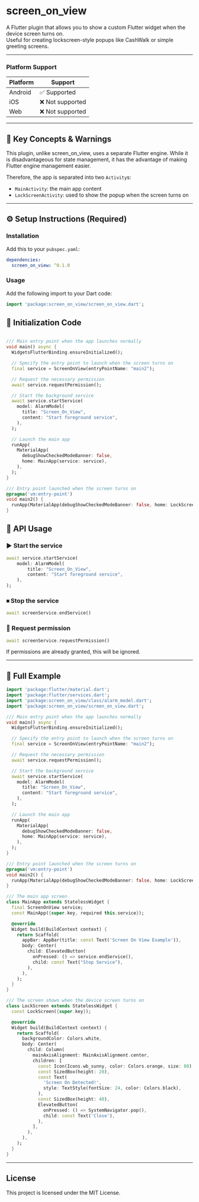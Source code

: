 # screen_on_view

A Flutter plugin that allows you to show a custom Flutter widget when the device screen turns on.  
Useful for creating lockscreen-style popups like CashWalk or simple greeting screens.


---
### Platform Support

| Platform | Support     |
|----------|-------------|
| Android  | ✅ Supported |
| iOS      | ❌ Not supported |
| Web      | ❌ Not supported |
---

## 📌 Key Concepts & Warnings

This plugin, unlike screen_on_view, uses a separate Flutter engine.
While it is disadvantageous for state management, it has the advantage of making Flutter engine management easier.

Therefore, the app is separated into two `Activity`s:
- `MainActivity`: the main app content
- `LockScreenActivity`: used to show the popup when the screen turns on

---


## ⚙️ Setup Instructions (Required)

### Installation

Add this to your `pubspec.yaml`:

```yaml
dependencies:
  screen_on_view: ^0.1.0
```
### Usage

Add the following import to your Dart code:
```dart
import 'package:screen_on_view/screen_on_view.dart';
```

## 🔧 Initialization Code

```dart

/// Main entry point when the app launches normally
void main() async {
  WidgetsFlutterBinding.ensureInitialized();

  // Specify the entry point to launch when the screen turns on
  final service = ScreenOnView(entryPointName: "main2");

  // Request the necessary permission
  await service.requestPermission();

  // Start the background service
  await service.startService(
    model: AlarmModel(
      title: "Screen_On_View",
      content: "Start foreground service",
    ),
  );

  // Launch the main app
  runApp(
    MaterialApp(
      debugShowCheckedModeBanner: false,
      home: MainApp(service: service),
    ),
  );
}

/// Entry point launched when the screen turns on
@pragma('vm:entry-point')
void main2() {
  runApp(MaterialApp(debugShowCheckedModeBanner: false, home: LockScreen()));
}

```


## 📲 API Usage

### ▶️ Start the service
```dart
await service.startService(
    model: AlarmModel(
        title: "Screen_On_View",
        content: "Start foreground service",
    ),
);
```

### ⏹ Stop the service
```dart
await screenService.endService()
```

### 🔐 Request permission
```dart
await screenService.requestPermission()
```

If permissions are already granted, this will be ignored.

---

## 🧪 Full Example

```dart
import 'package:flutter/material.dart';
import 'package:flutter/services.dart';
import 'package:screen_on_view/class/alarm_model.dart';
import 'package:screen_on_view/screen_on_view.dart';

/// Main entry point when the app launches normally
void main() async {
  WidgetsFlutterBinding.ensureInitialized();

  // Specify the entry point to launch when the screen turns on
  final service = ScreenOnView(entryPointName: "main2");

  // Request the necessary permission
  await service.requestPermission();

  // Start the background service
  await service.startService(
    model: AlarmModel(
      title: "Screen_On_View",
      content: "Start foreground service",
    ),
  );

  // Launch the main app
  runApp(
    MaterialApp(
      debugShowCheckedModeBanner: false,
      home: MainApp(service: service),
    ),
  );
}

/// Entry point launched when the screen turns on
@pragma('vm:entry-point')
void main2() {
  runApp(MaterialApp(debugShowCheckedModeBanner: false, home: LockScreen()));
}

/// The main app screen
class MainApp extends StatelessWidget {
  final ScreenOnView service;
  const MainApp({super.key, required this.service});

  @override
  Widget build(BuildContext context) {
    return Scaffold(
      appBar: AppBar(title: const Text('Screen On View Example')),
      body: Center(
        child: ElevatedButton(
          onPressed: () => service.endService(),
          child: const Text("Stop Service"),
        ),
      ),
    );
  }
}

/// The screen shown when the device screen turns on
class LockScreen extends StatelessWidget {
  const LockScreen({super.key});

  @override
  Widget build(BuildContext context) {
    return Scaffold(
      backgroundColor: Colors.white,
      body: Center(
        child: Column(
          mainAxisAlignment: MainAxisAlignment.center,
          children: [
            const Icon(Icons.wb_sunny, color: Colors.orange, size: 80),
            const SizedBox(height: 20),
            const Text(
              'Screen On Detected!',
              style: TextStyle(fontSize: 24, color: Colors.black),
            ),
            const SizedBox(height: 40),
            ElevatedButton(
              onPressed: () => SystemNavigator.pop(),
              child: const Text('Close'),
            ),
          ],
        ),
      ),
    );
  }
}
```
---

## License

This project is licensed under the MIT License.  
